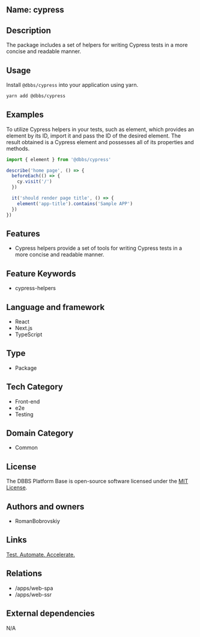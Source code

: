 ## Name: cypress

## Description

The package includes a set of helpers for writing Cypress tests in a more concise and readable manner.

## Usage

Install `@dbbs/cypress` into your application using yarn.

```bash
yarn add @dbbs/cypress
```

## Examples

To utilize Cypress helpers in your tests, such as element, which provides an element by its ID, import it and pass the ID of the desired element. The result obtained is a Cypress element and possesses all of its properties and methods.
```ts
import { element } from '@dbbs/cypress'

describe('home page', () => {
  beforeEach(() => {
    cy.visit('/')
  })

  it('should render page title', () => {
    element('app-title').contains('Sample APP')
  })
})
```

## Features

- Cypress helpers provide a set of tools for writing Cypress tests in a more concise and readable manner.

## Feature Keywords

- cypress-helpers

## Language and framework

- React
- Next.js
- TypeScript

## Type

- Package

## Tech Category

- Front-end
- e2e
- Testing

## Domain Category

- Common

## License

The DBBS Platform Base is open-source software licensed under the [MIT License](LICENSE).

## Authors and owners

- RomanBobrovskiy

## Links

[Test. Automate. Accelerate.](https://www.cypress.io/)

## Relations

- /apps/web-spa
- /apps/web-ssr

## External dependencies

N/A
